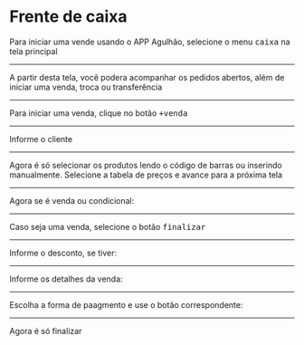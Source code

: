 # Frente de caixa
Para iniciar uma vende usando o APP Agulhão, selecione o menu <kbd>caixa</kbd> na tela principal


---

A partir desta tela, você podera acompanhar os pedidos abertos, além de iniciar uma venda, troca ou transferência


---

Para iniciar uma venda, clique no botão <kbd>+venda</kbd>


---

Informe o cliente


---

Agora é só selecionar os produtos lendo o código de barras ou inserindo manualmente. Selecione a tabela de preços e avance para a próxima tela


---

Agora se é venda ou condicional:


---

Caso seja uma venda, selecione o botão <kbd>finalizar</kbd>



---

Informe o desconto, se tiver:


---

Informe os detalhes da venda:


---
Escolha a forma de paagmento e use o botão correspondente:


---

Agora é só finalizar

